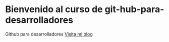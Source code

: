 # Bienvenido al curso de git-hub-para-desarrolladores
Github para desarrolladores
[Visita mi blog](http://alexmontenegro.com)
